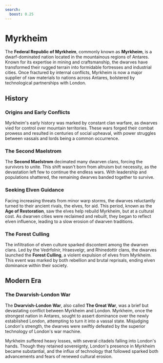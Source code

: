 ```yaml
---
search:
  boost: 0.25
---
```


# Myrkheim

The **Federal Republic of Myrkheim**, commonly known as **Myrkheim**, is a dwarf-dominated nation located in the mountainous regions of Antares. Known for its expertise in mining and craftsmanship, the dwarves have transformed their rugged terrain into formidable fortresses and industrial cities. Once fractured by internal conflicts, Myrkheim is now a major supplier of raw materials to nations across Antares, bolstered by technological partnerships with London.

## History

### Origins and Early Conflicts

Myrkheim's early history was marked by constant clan warfare, as dwarves vied for control over mountain territories. These wars forged their combat prowess and resulted in centuries of social upheaval, with power struggles between vassals and lords being a common occurrence.

### The Second Maelstrom

The **Second Maelstrom** decimated many dwarven clans, forcing the survivors to unite. This shift wasn't born from altruism but necessity, as the devastation left few to continue the endless wars. With leadership and populations shattered, the remaining dwarves banded together to survive.

### Seeking Elven Guidance

Facing increasing threats from minor warp storms, the dwarves reluctantly turned to their ancient rivals, the elves, for aid. This period, known as the **Age of Restoration**, saw the elves help rebuild Myrkheim, but at a cultural cost. As dwarven cities were reclaimed and rebuilt, they began to reflect elven influence, leading to a slow erosion of dwarven traditions.

### The Forest Culling

The infiltration of elven culture sparked discontent among the dwarven clans. Led by the Vedrfolnir, Hraesvelgr, and Rhinedottir clans, the dwarves launched the **Forest Culling**, a violent expulsion of elves from Myrkheim. This event was marked by both rebellion and brutal reprisals, ending elven dominance within their society.

## Modern Era

### The Dwarvish-London War

The **Dwarvish-London War**, also called **The Great War**, was a brief but devastating conflict between Myrkheim and London. Myrkheim, once the strongest nation in Antares, sought to assert dominance over the newly established London, attempting to turn it into a vassal state. Misjudging London's strength, the dwarves were swiftly defeated by the superior technology of London's war machine.

Myrkheim suffered heavy losses, with several citadels falling into London's hands. Though they retained sovereignty, London's presence in Myrkheim became substantial, and the influx of technology that followed sparked both advancements and fears of renewed cultural erosion.